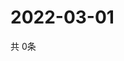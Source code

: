 # 2022-03-01
  共 0条

  <!-- BEGIN -->
  <!-- 最后更新时间Tue Mar 01 2022 23:04:23 GMT+0000 (Coordinated Universal Time) -->
  
  <!-- END -->
  
  